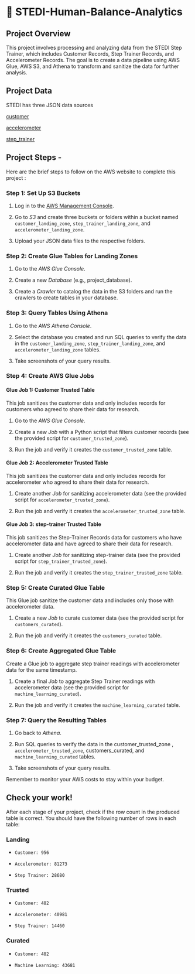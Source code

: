 # 🚀 STEDI-Human-Balance-Analytics
## Project Overview
This project involves processing and analyzing data from the STEDI Step Trainer, which includes Customer Records, Step Trainer Records, and Accelerometer Records. The goal is to create a data pipeline using AWS Glue, AWS S3, and Athena to transform and sanitize the data for further analysis.

## Project Data
STEDI has three JSON data sources

[customer](https://github.com/Srijana1425/STEDI_Human_balance_analytics_project6/tree/main/myproject-files/customer/landing)

[accelerometer](https://github.com/Srijana1425/STEDI_Human_balance_analytics_project6/tree/main/myproject-files/accelerometer/landing)

[step_trainer](https://github.com/Srijana1425/STEDI_Human_balance_analytics_project6/tree/main/myproject-files/step_trainer/landing)

## Project Steps -

Here are the brief steps to follow on the AWS website to complete this project :

### Step 1: Set Up S3 Buckets

1. Log in to the [AWS Management Console](https://aws.amazon.com/).

2. Go to *S3* and create three buckets or folders within a bucket named `customer_landing_zone`, `step_trainer_landing_zone`, and `accelerometer_landing_zone`.

3. Upload your JSON data files to the respective folders.

### Step 2: Create Glue Tables for Landing Zones

1. Go to the *AWS Glue Console*.

2. Create a new *Database* (e.g., project_database).

3. Create a *Crawler* to catalog the data in the S3 folders and run the crawlers to create tables in your database.

### Step 3: Query Tables Using Athena

1. Go to the *AWS Athena Console*.

2. Select the database you created and run SQL queries to verify the data in the `customer_landing_zone`, `step_trainer_landing_zone`, and `accelerometer_landing_zone` tables.

3. Take screenshots of your query results.

### Step 4: Create AWS Glue Jobs
#### Glue Job 1: Customer Trusted Table

This job sanitizes the customer data and only includes records for customers who agreed to share their data for research.

1. Go to the *AWS Glue Console*.

2. Create a new *Job* with a Python script that filters customer records (see the provided script for `customer_trusted_zone`).

3. Run the job and verify it creates the `customer_trusted_zone` table.

[]()

#### Glue Job 2: Accelerometer Trusted Table

This job sanitizes the customer data and only includes records for accelerometer who agreed to share their data for research.

1. Create another *Job* for sanitizing accelerometer data (see the provided script for `accelerometer_trusted_zone`).

2. Run the job and verify it creates the `accelerometer_trusted_zone` table.

[]()

#### Glue Job 3: step-trainer Trusted Table

This job sanitizes the Step-Trainer Records data for customers who have accelerometer data and have agreed to share their data for research.

1. Create another *Job* for sanitizing step-trainer data (see the provided script for `step_trainer_trusted_zone`).

2. Run the job and verify it creates the `step_trainer_trusted_zone` table.
   
### Step 5: Create Curated Glue Table

This Glue job sanitize the customer data and includes only those with accelerometer data.

1. Create a new *Job* to curate customer data (see the provided script for `customers_curated`).

2. Run the job and verify it creates the `customers_curated` table.

### Step 6: Create Aggregated Glue Table

Create a Glue job to aggregate step trainer readings with accelerometer data for the same timestamp.

1. Create a final *Job* to aggregate Step Trainer readings with accelerometer data (see the provided script for `machine_learning_curated`).

2. Run the job and verify it creates the `machine_learning_curated` table.

### Step 7: Query the Resulting Tables

1. Go back to *Athena*.

2. Run SQL queries to verify the data in the   customer_trusted_zone , `accelerometer_trusted_zone`, customers_curated, and `machine_learning_curated` tables.

3. Take screenshots of your query results.

Remember to monitor your AWS costs to stay within your budget.








## Check your work!
After each stage of your project, check if the row count in the produced table is correct. You should have the following number of rows in each table:

### Landing

- `Customer: 956`
  
- `Accelerometer: 81273`
  
- `Step Trainer: 28680`
  
### Trusted

- `Customer: 482`

- `Accelerometer: 40981`

- `Step Trainer: 14460`

### Curated

- `Customer: 482`

- `Machine Learning: 43681`

